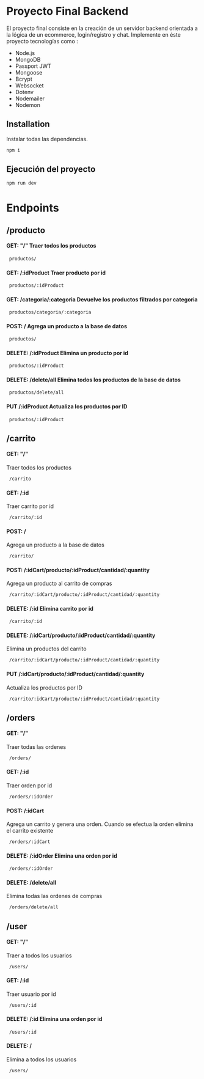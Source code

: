 # Proyecto Final Backend

El proyecto final consiste en la creación de un servidor backend orientada a la lógica de un ecommerce, login/registro y chat. 
Implemente en éste proyecto tecnologías como : 
- Node.js
- MongoDB
- Passport JWT
- Mongoose
- Bcrypt
- Websocket
- Dotenv
- Nodemailer
- Nodemon


## Installation

Instalar todas las dependencias.

```bash
npm i 
```

## Ejecución del proyecto
```bash
npm run dev
```

# Endpoints
## /producto
#### GET: "/" Traer todos los productos 

```bash
 productos/
```

#### GET: /:idProduct Traer producto por id
```bash
 productos/:idProduct
```

#### GET: /categoria/:categoria Devuelve los productos filtrados por categoria
```bash
 productos/categoria/:categoria
```

#### POST: / Agrega un producto a la base de datos
```bash
 productos/
```

#### DELETE:  /:idProduct Elimina un producto por id
```bash
 productos/:idProduct
```

#### DELETE: /delete/all Elimina todos los productos de la base de datos

```bash
 productos/delete/all
```

#### PUT /:idProduct Actualiza los productos por ID
```bash
 productos/:idProduct
```


## /carrito
#### GET: "/" 
Traer todos los productos 

```bash
 /carrito
```

#### GET: /:id 
Traer carrito por id
```bash
 /carrito/:id
```

#### POST: /  
Agrega un producto a la base de datos
```bash
 /carrito/
```

#### POST: /:idCart/producto/:idProduct/cantidad/:quantity 
Agrega un producto al carrito de compras

```bash
 /carrito/:idCart/producto/:idProduct/cantidad/:quantity
```

#### DELETE:  /:id Elimina carrito por id 
```bash
 /carrito/:id
```

#### DELETE: /:idCart/producto/:idProduct/cantidad/:quantity 
Elimina un productos del carrito

```bash
 /carrito/:idCart/producto/:idProduct/cantidad/:quantity
```

#### PUT /:idCart/producto/:idProduct/cantidad/:quantity
Actualiza los productos por ID
```bash
 /carrito/:idCart/producto/:idProduct/cantidad/:quantity
```

## /orders
#### GET: "/" 
Traer todas las ordenes 
```bash
 /orders/
```

#### GET: /:id 
Traer orden por id
```bash
 /orders/:idOrder
```

#### POST: /:idCart
Agrega un carrito y genera una orden. Cuando se efectua la orden elimina el carrito existente
```bash
 /orders/:idCart
```

#### DELETE:  /:idOrder Elimina una orden por id 
```bash
 /orders/:idOrder
```

#### DELETE: /delete/all 
Elimina todas las ordenes de compras
```bash
 /orders/delete/all
```


## /user
#### GET: "/" 
Traer a todos los usuarios
```bash
 /users/
```

#### GET: /:id 
Traer usuario por id
```bash
 /users/:id
```


#### DELETE: /:id Elimina una orden por id 
```bash
 /users/:id
```

#### DELETE: /
Elimina a todos los usuarios
```bash
 /users/
```
